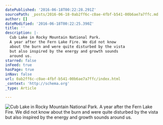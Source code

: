 ```yaml
---
datePublished: '2016-06-18T00:22:28.291Z'
sourcePath: _posts/2016-06-18-0ab2ff6c-c0ae-4fbf-b541-00b6ae7a7ffc.md
author: []
dateModified: '2016-06-18T00:22:25.390Z'
title: ''
description: |-
  Cub Lake in Rocky Mountain National Park. 
  A year after the Fern Lake Fire. We did not know 
  about the burn and were quite disturbed by the vista
  but also inspired by the energy and growth sounds
  around us.
starred: false
inFeed: true
hasPage: true
inNav: false
url: 0ab2ff6c-c0ae-4fbf-b541-00b6ae7a7ffc/index.html
_context: 'http://schema.org'
_type: Article

---
```

![Cub Lake in Rocky Mountain National Park. 
A year after the Fern Lake Fire. We did not know 
about the burn and were quite disturbed by the vista
but also inspired by the energy and growth sounds
around us.](https://imgflo.herokuapp.com/graph/vahj1ThiexotieMo/0967502067c43796d3fc934e8199580a/croprotate.jpg?cropheight=636&cropwidth=732&degrees=0&input=https%3A%2F%2Fthe-grid-user-content.s3-us-west-2.amazonaws.com%2Ffcc314a6-3f5c-450d-8801-1bbd8b6c51c5.jpg&x=36&y=0)